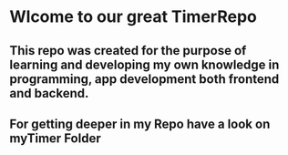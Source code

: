 # Wlcome to our great TimerRepo
## This repo was created for the purpose of learning and developing my own knowledge in programming, app development both frontend and backend.

## For getting deeper in my Repo have a look on myTimer Folder
